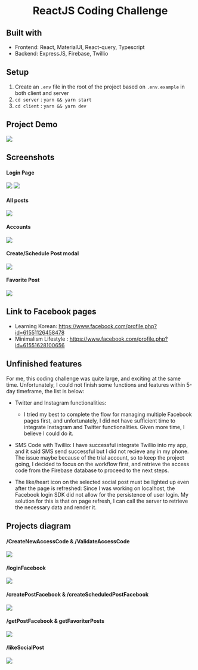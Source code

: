 <br />
<p align="center">
  <h1 align="center">ReactJS Coding Challenge</h1>
</p>

## Built with
- Frontend: React, MaterialUI, React-query, Typescript
- Backend: ExpressJS, Firebase, Twillio

## Setup

1. Create an `.env` file in the root of the project based on `.env.example` in both client and server
2. `cd server` : `yarn && yarn start`
3. `cd client` : `yarn && yarn dev`

## Project Demo
![](screenshots/demo.gif)


## Screenshots

#### Login Page
![](screenshots/login-page.jpg)
![](screenshots/login-page-2.jpg)

#### All posts
![](screenshots/all-posts.jpg)

#### Accounts
![](screenshots/accounts.jpg)

#### Create/Schedule Post modal
![](screenshots/create-post-modal.jpg)
#### Favorite Post
![](screenshots/filter-fav-post-only.jpg)


## Link to Facebook pages
- Learning Korean: https://www.facebook.com/profile.php?id=61551126458478
- Minimalism Lifestyle : https://www.facebook.com/profile.php?id=61551628100656

## Unfinished features
For me, this coding challenge was quite large, and exciting at the same time. Unfortunately, I could not finish some functions and features within 5-day timeframe, the list is below: 
- Twitter and Instagram functionalities: 
  
   - I tried my best to complete the flow for managing multiple Facebook pages first, and unfortunately, I did not have sufficient time to integrate Instagram and Twitter functionalities. Given more time, I believe I could do it.

- SMS Code with Twillio: I have successful integrate Twillio into my app, and it said SMS send successful but I did not recieve any in my phone. The issue maybe because of the trial account, so to keep the project going, I decided to focus on the workflow first, and retrieve the access code from the Firebase database to proceed to the next steps.
- The like/heart icon on the selected social post must be lighted up even after the page is refreshed: Since I was working on localhost, the Facebook login SDK did not allow for the persistence of user login. My solution for this is that on page refresh, I can call the server to retrieve the necessary data and render it.



## Projects diagram
#### /CreateNewAccessCode & /ValidateAccessCode
![](screenshots/diagram/login_with_sms.png)
#### /loginFacebook

![](screenshots/diagram/facebook_connect.png)
#### /createPostFacebook & /createScheduledPostFacebook
![](screenshots/diagram/create_schedule_fb_post.jpg)

#### /getPostFacebook & getFavoriterPosts

![](screenshots/diagram/get_facebook_posts.jpg)
#### /likeSocialPost
![](screenshots/diagram/like-social-post.jpg)



